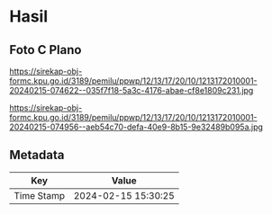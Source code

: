 # Hasil

## Foto C Plano

https://sirekap-obj-formc.kpu.go.id/3189/pemilu/ppwp/12/13/17/20/10/1213172010001-20240215-074622--035f7f18-5a3c-4176-abae-cf8e1809c231.jpg

https://sirekap-obj-formc.kpu.go.id/3189/pemilu/ppwp/12/13/17/20/10/1213172010001-20240215-074956--aeb54c70-defa-40e9-8b15-9e32489b095a.jpg


## Metadata

| Key        | Value               |
| ---------- | ------------------- |
| Time Stamp | 2024-02-15 15:30:25 |



